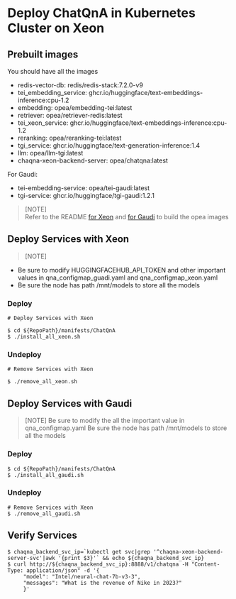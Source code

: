 # Deploy ChatQnA in Kubernetes Cluster on Xeon

## Prebuilt images

You should have all the images

- redis-vector-db: redis/redis-stack:7.2.0-v9
- tei_embedding_service: ghcr.io/huggingface/text-embeddings-inference:cpu-1.2
- embedding: opea/embedding-tei:latest
- retriever: opea/retriever-redis:latest
- tei_xeon_service: ghcr.io/huggingface/text-embeddings-inference:cpu-1.2
- reranking: opea/reranking-tei:latest
- tgi_service: ghcr.io/huggingface/text-generation-inference:1.4
- llm: opea/llm-tgi:latest
- chaqna-xeon-backend-server: opea/chatqna:latest

For Gaudi:

- tei-embedding-service: opea/tei-gaudi:latest
- tgi-service: ghcr.io/huggingface/tgi-gaudi:1.2.1

> [NOTE]  
> Refer to the README [for Xeon](https://github.com/opea-project/GenAIExamples/blob/main/ChatQnA/docker-composer/xeon/README.md) and [for Gaudi](https://github.com/opea-project/GenAIExamples/blob/main/ChatQnA/docker-composer/gaudi/README.md) to build the opea images

## Deploy Services with Xeon

> [NOTE]

- Be sure to modify HUGGINGFACEHUB_API_TOKEN and other important values in qna_configmap_guadi.yaml and qna_configmap_xeon.yaml
- Be sure the node has path /mnt/models to store all the models

### Deploy

```
# Deploy Services with Xeon

$ cd ${RepoPath}/manifests/ChatQnA
$ ./install_all_xeon.sh
```

### Undeploy

```
# Remove Services with Xeon

$ ./remove_all_xeon.sh
```

## Deploy Services with Gaudi

> [NOTE]
> Be sure to modify the all the important value in qna_configmap.yaml
> Be sure the node has path /mnt/models to store all the models

### Deploy

```
$ cd ${RepoPath}/manifests/ChatQnA
$ ./install_all_gaudi.sh
```

### Undeploy

```
# Remove Services with Xeon
$ ./remove_all_gaudi.sh
```

## Verify Services

```
$ chaqna_backend_svc_ip=`kubectl get svc|grep '^chaqna-xeon-backend-server-svc'|awk '{print $3}'` && echo ${chaqna_backend_svc_ip}
$ curl http://${chaqna_backend_svc_ip}:8888/v1/chatqna -H "Content-Type: application/json" -d '{
     "model": "Intel/neural-chat-7b-v3-3",
     "messages": "What is the revenue of Nike in 2023?"
     }'
```
